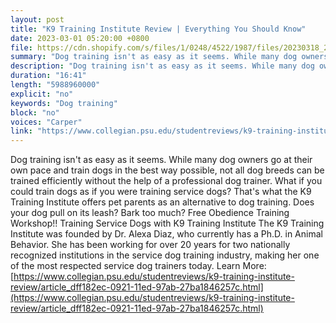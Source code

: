 ```yaml
---
layout: post
title: "K9 Training Institute Review | Everything You Should Know"
date: 2023-03-01 05:20:00 +0800
file: https://cdn.shopify.com/s/files/1/0248/4522/1987/files/20230318_2.mp3?v=1679123397
summary: "Dog training isn't as easy as it seems. While many dog owners go at their own pace and train dogs in the best way possible, not all dog breeds can be trained efficiently without the help of a professional dog trainer. What if you could train dogs as if you were training service dogs? That's what the K9 Training Institute offers pet parents as an alternative to dog training. Does your dog pull on its leash? Bark too much? Free Obedience Training Workshop!! Training Service Dogs with K9 Training Institute The K9 Training Institute was founded by Dr. Alexa Diaz, who currently has a Ph.D. in Animal Behavior. She has been working for over 20 years for two nationally recognized institutions in the service dog training industry, making her one of the most respected service dog trainers today."
description: "Dog training isn't as easy as it seems. While many dog owners go at their own pace and train dogs in the best way possible, not all dog breeds can be trained efficiently without the help of a professional dog trainer. What if you could train dogs as if you were training service dogs? That's what the K9 Training Institute offers pet parents as an alternative to dog training. Does your dog pull on its leash? Bark too much? Free Obedience Training Workshop!! Training Service Dogs with K9 Training Institute The K9 Training Institute was founded by Dr. Alexa Diaz, who currently has a Ph.D. in Animal Behavior. She has been working for over 20 years for two nationally recognized institutions in the service dog training industry, making her one of the most respected service dog trainers today. Learn More: <a href='https://www.collegian.psu.edu/studentreviews/k9-training-institute-review/article_dff182ec-0921-11ed-97ab-27ba1846257c.html'>https://www.collegian.psu.edu/studentreviews/k9-training-institute-review/article_dff182ec-0921-11ed-97ab-27ba1846257c.html</a> "
duration: "16:41"
length: "5988960000"
explicit: "no"
keywords: "Dog training"
block: "no"
voices: "Carper"
link: "https://www.collegian.psu.edu/studentreviews/k9-training-institute-review/article_dff182ec-0921-11ed-97ab-27ba1846257c.html"
---
```


Dog training isn't as easy as it seems. While many dog owners go at their own pace and train dogs in the best way possible, not all dog breeds can be trained efficiently without the help of a professional dog trainer. What if you could train dogs as if you were training service dogs? That's what the K9 Training Institute offers pet parents as an alternative to dog training. Does your dog pull on its leash? Bark too much? Free Obedience Training Workshop!! Training Service Dogs with K9 Training Institute The K9 Training Institute was founded by Dr. Alexa Diaz, who currently has a Ph.D. in Animal Behavior. She has been working for over 20 years for two nationally recognized institutions in the service dog training industry, making her one of the most respected service dog trainers today. Learn More: [https://www.collegian.psu.edu/studentreviews/k9-training-institute-review/article_dff182ec-0921-11ed-97ab-27ba1846257c.html](https://www.collegian.psu.edu/studentreviews/k9-training-institute-review/article_dff182ec-0921-11ed-97ab-27ba1846257c.html)
